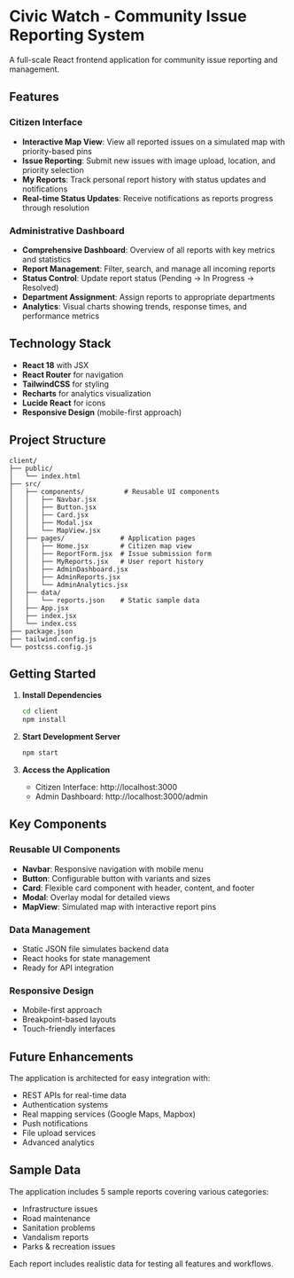 # Civic Watch - Community Issue Reporting System

A full-scale React frontend application for community issue reporting and management.

## Features

### Citizen Interface
- **Interactive Map View**: View all reported issues on a simulated map with priority-based pins
- **Issue Reporting**: Submit new issues with image upload, location, and priority selection
- **My Reports**: Track personal report history with status updates and notifications
- **Real-time Status Updates**: Receive notifications as reports progress through resolution

### Administrative Dashboard
- **Comprehensive Dashboard**: Overview of all reports with key metrics and statistics
- **Report Management**: Filter, search, and manage all incoming reports
- **Status Control**: Update report status (Pending → In Progress → Resolved)
- **Department Assignment**: Assign reports to appropriate departments
- **Analytics**: Visual charts showing trends, response times, and performance metrics

## Technology Stack

- **React 18** with JSX
- **React Router** for navigation
- **TailwindCSS** for styling
- **Recharts** for analytics visualization
- **Lucide React** for icons
- **Responsive Design** (mobile-first approach)

## Project Structure

```
client/
├── public/
│   └── index.html
├── src/
│   ├── components/          # Reusable UI components
│   │   ├── Navbar.jsx
│   │   ├── Button.jsx
│   │   ├── Card.jsx
│   │   ├── Modal.jsx
│   │   └── MapView.jsx
│   ├── pages/              # Application pages
│   │   ├── Home.jsx        # Citizen map view
│   │   ├── ReportForm.jsx  # Issue submission form
│   │   ├── MyReports.jsx   # User report history
│   │   ├── AdminDashboard.jsx
│   │   ├── AdminReports.jsx
│   │   └── AdminAnalytics.jsx
│   ├── data/
│   │   └── reports.json    # Static sample data
│   ├── App.jsx
│   ├── index.jsx
│   └── index.css
├── package.json
├── tailwind.config.js
└── postcss.config.js
```

## Getting Started

1. **Install Dependencies**
   ```bash
   cd client
   npm install
   ```

2. **Start Development Server**
   ```bash
   npm start
   ```

3. **Access the Application**
   - Citizen Interface: http://localhost:3000
   - Admin Dashboard: http://localhost:3000/admin

## Key Components

### Reusable UI Components
- **Navbar**: Responsive navigation with mobile menu
- **Button**: Configurable button with variants and sizes
- **Card**: Flexible card component with header, content, and footer
- **Modal**: Overlay modal for detailed views
- **MapView**: Simulated map with interactive report pins

### Data Management
- Static JSON file simulates backend data
- React hooks for state management
- Ready for API integration

### Responsive Design
- Mobile-first approach
- Breakpoint-based layouts
- Touch-friendly interfaces

## Future Enhancements

The application is architected for easy integration with:
- REST APIs for real-time data
- Authentication systems
- Real mapping services (Google Maps, Mapbox)
- Push notifications
- File upload services
- Advanced analytics

## Sample Data

The application includes 5 sample reports covering various categories:
- Infrastructure issues
- Road maintenance
- Sanitation problems
- Vandalism reports
- Parks & recreation issues

Each report includes realistic data for testing all features and workflows.
